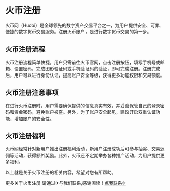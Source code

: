 # 火币注册

火币网（Huobi）是全球领先的数字资产交易平台之一，为用户提供安全、可靠、便捷的数字货币交易服务。注册火币账户，是进行数字货币交易的第一步。

## 火币注册流程

火币注册流程简单快捷，用户只需前往火币官网，点击注册按钮，填写手机号或邮箱、设置密码，完成图形验证码或手机验证码的验证，即可完成注册。注册完成后，用户可以进行身份认证，提高账户安全等级，获得更多功能权限和交易额度。

## 火币注册注意事项

在进行火币注册时，用户需要确保提供的信息真实有效，并妥善保管自己的登录密码和资金密码，避免账户被盗。另外，为了账户安全起见，建议开启双重认证功能，增加账户的安全性。

## 火币注册福利

火币网经常针对新用户推出注册福利活动，新用户注册成功后可参与抽奖、交易返佣等活动，获得额外奖励。此外，火币还不定期举办各种推广活动，为用户提供更多福利。

以上就是关于火币注册的相关内容，希望对您有所帮助。

更多关于火币注册 请通过✈与我们联系,感谢阅读！[点我联系✈](https://www.G208.com)